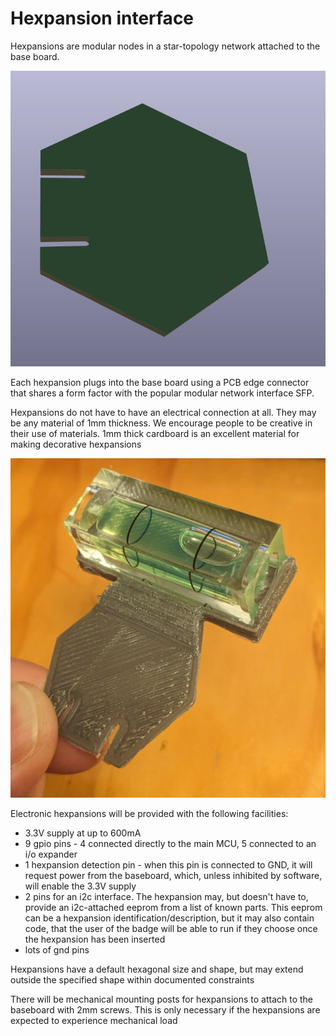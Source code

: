 # Hexpansion interface

Hexpansions are modular nodes in a star-topology network attached to the base board.

![An empty hexpansion, it is hexagonal and has a cutout at one end for mounting](hexpansions/2679e4a4574b49db5b2899405.png)

Each hexpansion plugs into the base board using a PCB edge connector that shares a form factor with the popular modular network interface SFP.

Hexpansions do not have to have an electrical connection at all. They may be any material of 1mm thickness. We encourage people to be creative in their use of materials. 1mm thick cardboard is an excellent material for making decorative hexpansions

![A 3d printed hexpansion, which contains a bubble spirit level](hexpansions/2679e4a4574b49db5b2899402.PNG)

Electronic hexpansions will be provided with the following facilities:

* 3.3V supply at up to 600mA
* 9 gpio pins - 4 connected directly to the main MCU, 5 connected to an i/o expander
* 1 hexpansion detection pin - when this pin is connected to GND, it will request power from the baseboard, which, unless inhibited by software, will enable the 3.3V supply
* 2 pins for an i2c interface. The hexpansion may, but doesn't have to, provide an i2c-attached eeprom from a list of known parts. This eeprom can be a hexpansion identification/description, but it may also contain code, that the user of the badge will be able to run if they choose once the hexpansion has been inserted
* lots of gnd pins

Hexpansions have a default hexagonal size and shape, but may extend outside the specified shape within documented constraints

There will be mechanical mounting posts for hexpansions to attach to the baseboard with 2mm screws. This is only necessary if the hexpansions are expected to experience mechanical load
